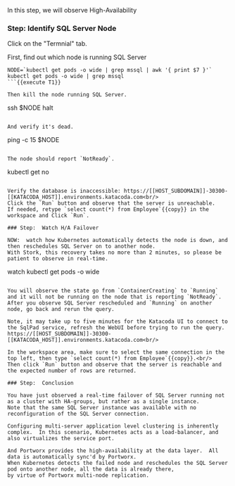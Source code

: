 In this step, we will observe High-Availability

### Step: Identify SQL Server Node

Click on the "Termnial" tab.

First, find out which node is running SQL Server
```
NODE=`kubectl get pods -o wide | grep mssql | awk '{ print $7 }'`
kubectl get pods -o wide | grep mssql
```{{execute T1}}

Then kill the node running SQL Server.

```
ssh $NODE halt
```{{execute T1}}

And verify it's dead.
```
ping -c 15 $NODE
```{{execute T1}}

The node should report `NotReady`.
```
kubectl get no
```{{execute T1}}

Verify the database is inaccessible: https://[[HOST_SUBDOMAIN]]-30300-[[KATACODA_HOST]].environments.katacoda.com<br/>
Click the `Run` button and observe that the server is unreachable.
If needed, retype `select count(*) from Employee`{{copy}} in the workspace and Click `Run`.

### Step:  Watch H/A Failover

NOW:  watch how Kubernetes automatically detects the node is down, and then reschedules SQL Server on to another node.
With Stork, this recovery takes no more than 2 minutes, so please be patient to observe in real-time.
```
watch kubectl get pods -o wide
```{{execute T1}}

You will observe the state go from `ContainerCreating` to `Running` and it will not be running on the node that is reporting `NotReady`.
After you observe SQL Server rescheduled and `Running` on another node, go back and rerun the query.

Note, it may take up to five minutes for the Katacoda UI to connect to the SqlPad service, refresh the WebUI before trying to run the query.
https://[[HOST_SUBDOMAIN]]-30300-[[KATACODA_HOST]].environments.katacoda.com<br/>

In the workspace area, make sure to select the same connection in the top left, then type `select count(*) from Employee`{{copy}}.<br/>
Then click `Run` button and observe that the server is reachable and the expected number of rows are returned.

### Step:  Conclusion

You have just observed a real-time failover of SQL Server running not as a cluster with HA-groups, but rather as a single instance.
Note that the same SQL Server instance was available with no reconfiguration of the SQL Server connection.

Configuring multi-server application level clustering is inherently complex.  In this scenario, Kubernetes acts as a load-balancer, and also virtualizes the service port.  

And Portworx provides the high-availability at the data layer.  All data is automatically sync'd by Portworx.  
When Kubernetes detects the failed node and reschedules the SQL Server pod onto another node, all the data is already there, 
by virtue of Portworx multi-node replication.
